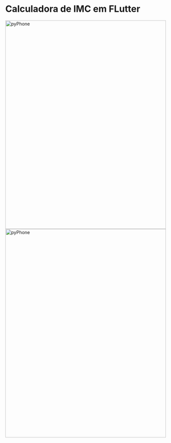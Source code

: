 # Calculadora de IMC em FLutter

<img src="https://user-images.githubusercontent.com/56950752/85509901-17c60d00-b5cd-11ea-9e24-8df2ff7243ba.png" alt="pyPhone" width="500" height="650">
<img src="https://user-images.githubusercontent.com/56950752/85509897-172d7680-b5cd-11ea-8787-6cb423a79494.png" alt="pyPhone" width="500" height="650">
